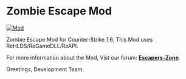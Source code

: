 # Zombie Escape Mod

[![Mod](https://img.shields.io/badge/Version-1.3-brightgreen.svg)](https://escapers-zone.net/viewtopic.php?f=6&t=6)

Zombie Escape Mod for Counter-Strike 1.6, This Mod uses ReHLDS/ReGameDLL/ReAPI.

For more information about the Mod, Vist our forum: [**Escapers-Zone**](https://escapers-zone.net/).

Greetings, Development Team.
